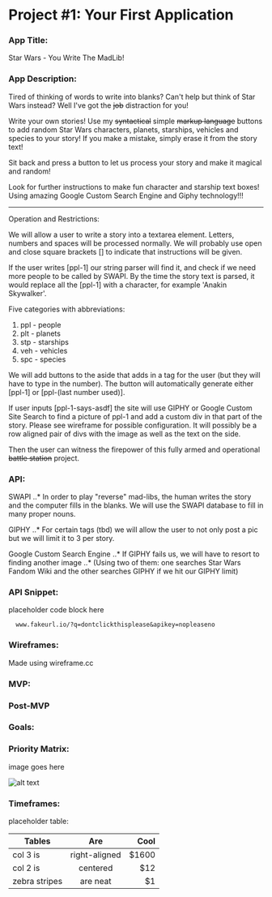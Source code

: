 
# Project #1: Your First Application

### App Title:
Star Wars - You Write The MadLib!

### App Description:
Tired of thinking of words to write into blanks? Can't help but think of Star Wars instead? Well I've got the ~~job~~ distraction for you!

Write your own stories! Use my ~~syntactical~~ simple ~~markup language~~ buttons to add random Star Wars characters, planets, starships, vehicles and species to your story! If you make a mistake, simply erase it from the story text!

Sit back and press a button to let us process your story and make it magical and random! 

Look for further instructions to make fun character and starship text boxes! Using amazing Google Custom Search Engine and Giphy technology!!!

---
Operation and Restrictions:

We will allow a user to write a story into a textarea element. Letters, numbers and spaces will be processed normally. We will probably use open and close square brackets [] to indicate that instructions will be given.

If the user writes [ppl-1] our string parser will find it, and check if we need more people to be called by SWAPI. By the time the story text is parsed, it would replace all the [ppl-1] with a character, for example 'Anakin Skywalker'. 

Five categories with abbreviations:
1. ppl - people
2. plt - planets
3. stp - starships
4. veh - vehicles
5. spc - species

We will add buttons to the aside that adds in a tag for the user (but they will have to type in the number). The button will automatically generate either [ppl-1] or [ppl-(last number used)].

If user inputs [ppl-1-says-asdf] the site will use GIPHY or Google Custom Site Search to find a picture of ppl-1 and add a custom div in that part of the story. Please see wireframe for possible configuration. It will possibly be a row aligned pair of divs with the image as well as the text on the side.

Then the user can witness the firepower of this fully armed and operational ~~battle station~~ project.

### API:

SWAPI
..* In order to play "reverse" mad-libs, the human writes the story and the computer fills in the blanks. We will use the SWAPI database to fill in many proper nouns.

GIPHY
..* For certain tags (tbd) we will allow the user to not only post a pic but we will limit it to 3 per story.

Google Custom Search Engine
..* If GIPHY fails us, we will have to resort to finding another image
..* (Using two of them: one searches Star Wars Fandom Wiki and the other searches GIPHY if we hit our GIPHY limit)

### API Snippet:
placeholder code block here 
```
  www.fakeurl.io/?q=dontclickthisplease&apikey=nopleaseno
```

### Wireframes:
Made using wireframe.cc



### MVP: 

### Post-MVP

### Goals: 

### Priority Matrix:
image goes here

![alt text](https://media.giphy.com/media/zCv1NuGumldXa/source.gif "Logo Title Text 1")

### Timeframes:
placeholder table:

| Tables        | Are           | Cool  |
| ------------- |:-------------:| -----:|
| col 3 is      | right-aligned | $1600 |
| col 2 is      | centered      |   $12 |
| zebra stripes | are neat      |    $1 |